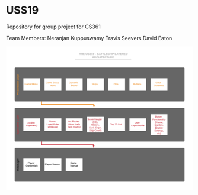 # USS19
Repository for group project for CS361

 Team Members:
 Neranjan Kuppuswamy
 Travis Seevers
 David Eaton

![](img/Battleship_Architecture.png)


